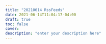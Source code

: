 ```yaml
---
title: "20210614 RssFeeds"
date: 2021-06-14T11:04:17-04:00
draft: true
toc: false
cover:
description: "enter your description here"
---
```


